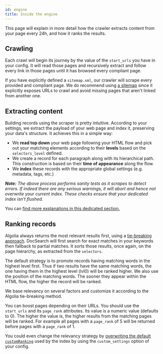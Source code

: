 ```yaml
---
id: engine
title: Inside the engine
---
```


This page will explain in more detail how the crawler extracts content from your
page every 24h, and how it ranks the results.

## Crawling

Each crawl will begin its journey by the value of the `start_urls` you have in
your config. It will read those pages and recursively extract and follow every
link in those pages until it has browsed every compliant page.

If you have explicitly defined a `sitemap.xml`, our crawler will scrape every
provided and compliant page. We do recommend using [a sitemap][1] since it
explicitly exposes URLs to crawl and avoid missing pages that aren't linked from
another one.

## Extracting content

Building records using the scraper is pretty intuitive. According to your
settings, we extract the payload of your web page and index it, preserving your
data's structure. It achieves this in a simple way:

- We **read top down** your web page following your HTML flow and pick out your
  matching elements according to their **levels** based on the `selectors_level`
  defined.
- We create a record for each paragraph along with its hierarchical path. This
  construction is based on their **time of appearance** along the flow.
- We **index** these records with the appropriate global settings (e.g.
  metadata, tags, etc.)

_**Note:** The above process performs sanity tests as it scrapes to detect
errors. If indeed there are any serious warnings, it will abort and hence not
overwrite your current index. These checks ensure that your dedicated index
isn't flushed._

You can [find more explanations in this dedicated section.][2]

## Ranking records

Algolia always returns the most relevant results first, using a [tie-breaking
approach][3]. DocSearch will first search for exact matches in your keywords
then fallback to partial matches. It sorts those results, once again, on the
page hierarchy, as extracted from the `selectors`.

The default strategy is to promote records having matching words in the highest
level first. Thus if two results have the same matching words, the one having
them in the highest level (lvl0) will be ranked higher. We also use the position
of the matching words. The sooner they appear within the HTML flow, the higher
the record will be ranked.

We base relevancy on several factors and customize it according to the Algolia
tie-breaking method.

You can boost pages depending on their URLs. You should use the `start_urls` and
its `page_rank` attributes. Its value is a numeric value (defaults to 0). The
higher the value is, the higher results from the matching pages will be ranked.
For example all pages with a `page_rank` of 5 will be returned before pages with
a `page_rank` of 1.

You could even change the relevancy strategy by [overwriting the default
`customRanking`][4] used by the index by using the `custom_settings` option of
your config.

[1]: https://www.sitemaps.org/
[2]: ./how-do-we-build-an-index.html
[3]:
  https://www.algolia.com/doc/guides/ranking/ranking-formula/#tie-breaking-approach
[4]: https://www.algolia.com/doc/guides/ranking/custom-ranking/
